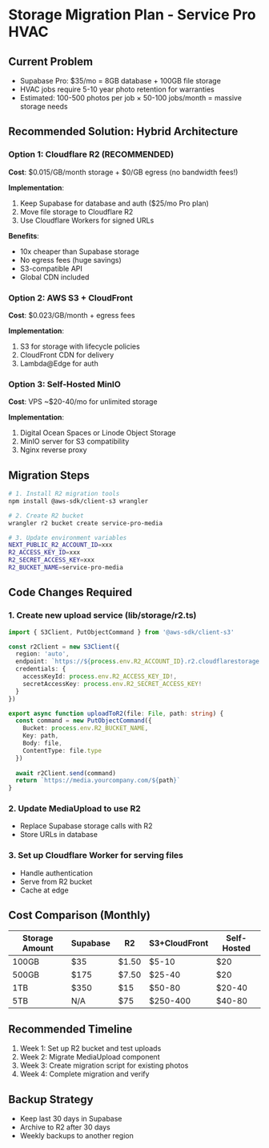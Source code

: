 # Storage Migration Plan - Service Pro HVAC

## Current Problem
- Supabase Pro: $35/mo = 8GB database + 100GB file storage
- HVAC jobs require 5-10 year photo retention for warranties
- Estimated: 100-500 photos per job × 50-100 jobs/month = massive storage needs

## Recommended Solution: Hybrid Architecture

### Option 1: Cloudflare R2 (RECOMMENDED)
**Cost**: $0.015/GB/month storage + $0/GB egress (no bandwidth fees!)

**Implementation**:
1. Keep Supabase for database and auth ($25/mo Pro plan)
2. Move file storage to Cloudflare R2
3. Use Cloudflare Workers for signed URLs

**Benefits**:
- 10x cheaper than Supabase storage
- No egress fees (huge savings)
- S3-compatible API
- Global CDN included

### Option 2: AWS S3 + CloudFront
**Cost**: $0.023/GB/month + egress fees

**Implementation**:
1. S3 for storage with lifecycle policies
2. CloudFront CDN for delivery
3. Lambda@Edge for auth

### Option 3: Self-Hosted MinIO
**Cost**: VPS ~$20-40/mo for unlimited storage

**Implementation**:
1. Digital Ocean Spaces or Linode Object Storage
2. MinIO server for S3 compatibility
3. Nginx reverse proxy

## Migration Steps

```bash
# 1. Install R2 migration tools
npm install @aws-sdk/client-s3 wrangler

# 2. Create R2 bucket
wrangler r2 bucket create service-pro-media

# 3. Update environment variables
NEXT_PUBLIC_R2_ACCOUNT_ID=xxx
R2_ACCESS_KEY_ID=xxx
R2_SECRET_ACCESS_KEY=xxx
R2_BUCKET_NAME=service-pro-media
```

## Code Changes Required

### 1. Create new upload service (lib/storage/r2.ts)
```typescript
import { S3Client, PutObjectCommand } from '@aws-sdk/client-s3'

const r2Client = new S3Client({
  region: 'auto',
  endpoint: `https://${process.env.R2_ACCOUNT_ID}.r2.cloudflarestorage.com`,
  credentials: {
    accessKeyId: process.env.R2_ACCESS_KEY_ID!,
    secretAccessKey: process.env.R2_SECRET_ACCESS_KEY!
  }
})

export async function uploadToR2(file: File, path: string) {
  const command = new PutObjectCommand({
    Bucket: process.env.R2_BUCKET_NAME,
    Key: path,
    Body: file,
    ContentType: file.type
  })
  
  await r2Client.send(command)
  return `https://media.yourcompany.com/${path}`
}
```

### 2. Update MediaUpload to use R2
- Replace Supabase storage calls with R2
- Store URLs in database

### 3. Set up Cloudflare Worker for serving files
- Handle authentication
- Serve from R2 bucket
- Cache at edge

## Cost Comparison (Monthly)

| Storage Amount | Supabase | R2 | S3+CloudFront | Self-Hosted |
|---------------|----------|-----|---------------|-------------|
| 100GB | $35 | $1.50 | $5-10 | $20 |
| 500GB | $175 | $7.50 | $25-40 | $20 |
| 1TB | $350 | $15 | $50-80 | $20-40 |
| 5TB | N/A | $75 | $250-400 | $40-80 |

## Recommended Timeline
1. Week 1: Set up R2 bucket and test uploads
2. Week 2: Migrate MediaUpload component
3. Week 3: Create migration script for existing photos
4. Week 4: Complete migration and verify

## Backup Strategy
- Keep last 30 days in Supabase
- Archive to R2 after 30 days
- Weekly backups to another region
